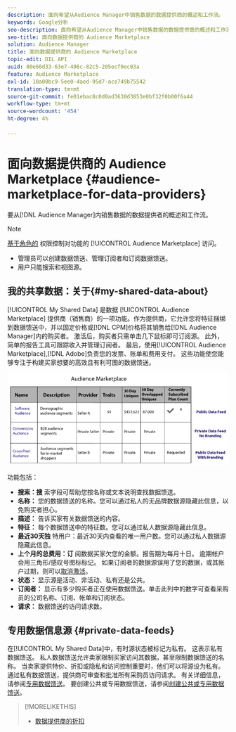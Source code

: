 ```yaml
---
description: 面向希望从Audience Manager中销售数据的数据提供商的概述和工作流。
keywords: Google分析
seo-description: 面向希望从Audience Manager中销售数据的数据提供商的概述和工作流。
seo-title: 面向数据提供商的 Audience Marketplace
solution: Audience Manager
title: 面向数据提供商的 Audience Marketplace
topic-edit: DIL API
uuid: 80e60d33-63e7-496c-82c5-205ecf0ec03a
feature: Audience Marketplace
exl-id: 10a00bc9-5ee0-4aed-95d7-ace749b75542
translation-type: tm+mt
source-git-commit: fe01ebac8c0d0ad3630d3853e0bf32f0b00f6a44
workflow-type: tm+mt
source-wordcount: '454'
ht-degree: 4%

---
```


# 面向数据提供商的 Audience Marketplace {#audience-marketplace-for-data-providers}

要从[!DNL Audience Manager]内销售数据的数据提供者的概述和工作流。

<!-- c_marketplace_provider.xml -->

>[!NOTE]
>
>[基于角色的](../../../reporting/reports-dashboard.md) 权限控制对功能的 [!UICONTROL Audience Marketplace] 访问。
>
>* 管理员可以创建数据馈送、管理订阅者和订阅数据馈送。
>* 用户只能搜索和视图源。


## 我的共享数据：关于{#my-shared-data-about}

[!UICONTROL My Shared Data] 是数据 [!UICONTROL Audience Marketplace] 提供商（销售商）的一项功能。作为提供商，它允许您将特征捆绑到数据馈送中，并以固定价格或[!DNL CPM]价格将其销售给[!DNL Audience Manager]内的购买者。 激活后，购买者只需单击几下鼠标即可订阅源。 此外，简单的报告工具可跟踪收入并管理订阅者。 最后，使用[!UICONTROL Audience Marketplace],[!DNL Adobe]负责您的发票、账单和费用支付。 这些功能使您能够专注于构建买家想要的高效且有利可图的数据馈送。

![](assets/seller_marketplace.png)

<!-- c_myshared_data.xml -->

功能包括：

* **搜索：搜** 索字段可帮助您按名称或文本说明查找数据馈送。
* **名称：** 您的数据馈送的名称。您可以通过私人的无品牌数据源隐藏此信息，以免购买者担心。
* **描述：** 告诉买家有关数据馈送的内容。
* **特征：** 每个数据馈送中的特征数。您可以通过私人数据源隐藏此信息。
* **最近30天独** 特用户：最近30天内查看的唯一用户数。您可以通过私人数据源隐藏此信息。
* **上个月的总费用：订** 阅数据买家欠您的金额。报告期为每月十日。 逾期帐户会用三角形/感叹号图标标记。 如果订阅者的数据源误用了您的数据，或其帐户过期，则可以[取消激活](../../../features/audience-marketplace/marketplace-data-providers/marketplace-create-manage-feeds.md#deactivate-data-feed)。
* **状态：**  显示源是活动、非活动、私有还是公共。
* **订阅者：** 显示有多少购买者正在使用数据馈送。单击此列中的数字可查看采购员的公司名称、订阅、帐单和订阅状态。
* **请求：** 数据馈送的访问请求数。

## 专用数据信息源 {#private-data-feeds}

在[!UICONTROL My Shared Data]中，有时源状态被标记为私有。 这表示私有数据馈送。 私人数据馈送允许卖家限制买家访问其数据，甚至限制数据馈送的名称。 当卖家提供特价、折扣或隐私和访问控制重要时，他们可以将源设为私有。 通过私有数据馈送，提供商可审查和批准所有采购员访问请求。 有关详细信息，请参阅[专用数据馈送](../../../features/audience-marketplace/marketplace-private-feeds.md)。 要创建公共或专用数据馈送，请参阅[创建公共或专用数据馈送](../../../features/audience-marketplace/marketplace-data-providers/marketplace-create-manage-feeds.md#create-public-private-data-feed)。

>[!MORELIKETHIS]
>
>* [数据提供商的折扣](../../../features/audience-marketplace/marketplace-data-providers/marketplace-create-manage-feeds.md#discounts)


